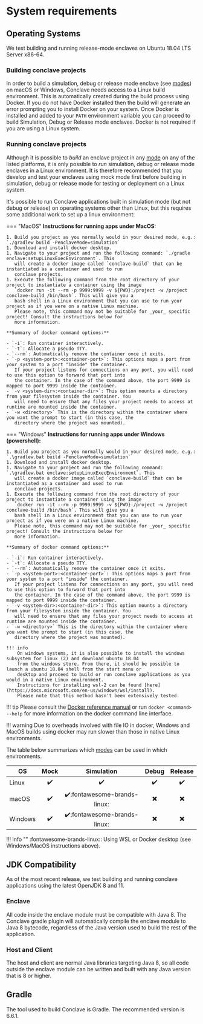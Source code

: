 # System requirements

## Operating Systems
We test building and running release-mode enclaves on Ubuntu 18.04 LTS Server x86-64.

### Building conclave projects
In order to build a simulation, debug or release mode enclave (see [modes](tutorial.md#enclave-modes)) on macOS or
Windows, Conclave needs access to a Linux build environment. This is automatically created during the build process
using Docker. If you do not have Docker installed then the build will generate an error prompting you to install Docker
on your system. Once Docker is installed and added to your `PATH` environment variable you can proceed to build
Simulation, Debug or Release mode enclaves. Docker is not required if you are using a Linux system.

### Running conclave projects
Although it is possible to _build_ an enclave project in any [mode](tutorial.md#enclave-modes) on any of the listed
platforms, it is only possible to _run_ simulation, debug or release mode enclaves in a Linux environment. It is
therefore recommended that you develop and test your enclaves using mock mode first before building in simulation, 
debug or release mode for testing or deployment on a Linux system.

It's possible to run Conclave applications built in simulation mode (but not debug or release) on operating systems
other than Linux, but this requires some additional work to set up a linux environment:

=== "MacOS"
    **Instructions for running apps under MacOS:**

    1. Build you project as you normally would in your desired mode, e.g.: `./gradlew build -PenclaveMode=simulation`
    1. Download and install docker desktop.
    1. Navigate to your project and run the following command: `./gradle enclave:setupLinuxExecEnvironment`. This
       will create a docker image called `conclave-build` that can be instantiated as a container and used to run
       conclave projects.
    1. Execute the following command from the root directory of your project to instantiate a container using the image
       `docker run -it --rm -p 9999:9999 -v ${PWD}:/project -w /project conclave-build /bin/bash`. This will give you a
       bash shell in a Linux environment that you can use to run your project as if you were on a native Linux machine.
       Please note, this command may not be suitable for _your_ specific project! Consult the instructions below for
       more information.

    **Summary of docker command options:**

    - `-i`: Run container interactively.
    - `-t`: Allocate a pseudo TTY.
    - `--rm`: Automatically remove the container once it exits.
    - `-p <system-port>:<container-port>`: This options maps a port from your system to a port "inside" the container.
       If your project listens for connections on any port, you will need to use this option to forward that port into
       the container. In the case of the command above, the port 9999 is mapped to port 9999 inside the container.
    - `-v <system-dir>:<container-dir>`: This option mounts a directory from your filesystem inside the container. You
       will need to ensure that any files your project needs to access at runtime are mounted inside the container.
    - `-w <directory>` This is the directory within the container where you want the prompt to start (in this case, the
       directory where the project was mounted).

=== "Windows"
    **Instructions for running apps under Windows (powershell):**

    1. Build you project as you normally would in your desired mode, e.g.: `.\gradlew.bat build -PenclaveMode=simulation`
    1. Download and install docker desktop.
    1. Navigate to your project and run the following command: `.\gradlew.bat enclave:setupLinuxExecEnvironment`. This
       will create a docker image called `conclave-build` that can be instantiated as a container and used to run
       conclave projects.
    1. Execute the following command from the root directory of your project to instantiate a container using the image
       `docker run -it --rm -p 9999:9999 -v ${PWD}:/project -w /project conclave-build /bin/bash`. This will give you a
       bash shell in a Linux environment that you can use to run your project as if you were on a native Linux machine.
       Please note, this command may not be suitable for _your_ specific project! Consult the instructions below for
       more information.

    **Summary of docker command options:**

    - `-i`: Run container interactively.
    - `-t`: Allocate a pseudo TTY.
    - `--rm`: Automatically remove the container once it exits.
    - `-p <system-port>:<container-port>`: This options maps a port from your system to a port "inside" the container.
       If your project listens for connections on any port, you will need to use this option to forward that port into
       the container. In the case of the command above, the port 9999 is mapped to port 9999 inside the container.
    - `-v <system-dir>:<container-dir>`: This option mounts a directory from your filesystem inside the container. You
       will need to ensure that any files your project needs to access at runtime are mounted inside the container.
    - `-w <directory>` This is the directory within the container where you want the prompt to start (in this case, the
       directory where the project was mounted).

    !!! info
        On windows systems, it is also possible to install the windows subsystem for linux (2) and download ubuntu 18.04
        from the windows store. From there, it should be possible to launch a ubuntu 18.04 shell from the start menu or
        desktop and proceed to build or run conclave applications as you would in a native Linux environment.
        Instructions for installing wsl-2 can be found [here](https://docs.microsoft.com/en-us/windows/wsl/install).
        Please note that this method hasn't been extensively tested.

!!! tip
    Please consult the [Docker reference manual](https://docs.docker.com/engine/reference/commandline/run/) or run
    `docker <command> --help` for more information on the docker command line interface.

!!! warning
    Due to overheads involved with file IO in docker, Windows and MacOS builds using docker may run slower than those in
    native Linux environments.

The table below summarizes which [modes](tutorial.md#enclave-modes) can be used in which environments.

| OS      | Mock               | Simulation                                   | Debug                     | Release                  |
|---------|:------------------:|:--------------------------------------------:|:-------------------------:|:------------------------:|
| Linux   | :heavy_check_mark: | :heavy_check_mark:                           | :heavy_check_mark:        | :heavy_check_mark:       |
| macOS   | :heavy_check_mark: | :heavy_check_mark::fontawesome-brands-linux: | :heavy_multiplication_x:  | :heavy_multiplication_x: |
| Windows | :heavy_check_mark: | :heavy_check_mark::fontawesome-brands-linux: | :heavy_multiplication_x:  | :heavy_multiplication_x: |

!!! info ""
    :fontawesome-brands-linux:: Using WSL or Docker desktop (see Windows/MacOS instructions above).

## JDK Compatibility
As of the most recent release, we test building and running conclave applications using the latest OpenJDK 8 and 11.

### Enclave
All code inside the enclave module must be compatible with Java 8. The Conclave gradle plugin will automatically compile
the enclave module to Java 8 bytecode, regardless of the Java version used to build the rest of the application.

### Host and Client
The host and client are normal Java libraries targeting Java 8, so all code outside the enclave module can be written
and built with any Java version that is 8 or higher.

## Gradle
The tool used to build Conclave is Gradle. The recommended version is 6.6.1.